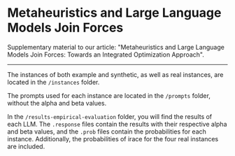 # Metaheuristics and Large Language Models Join Forces
Supplementary material to our article: "Metaheuristics and Large Language Models Join Forces: Towards an Integrated Optimization Approach".

---

The instances of both example and synthetic, as well as real instances, are located in the `/instances` folder.

The prompts used for each instance are located in the `/prompts` folder, without the alpha and beta values. 

In the `/results-empirical-evaluation` folder, you will find the results of each LLM. The `.response` files contain the results with their respective alpha and beta values, and the `.prob` files contain the probabilities for each instance. Additionally, the probabilities of irace for the four real instances are included.


